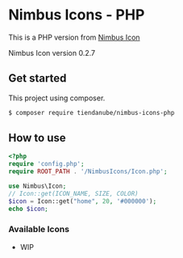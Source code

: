 # Nimbus Icons - PHP
This is a PHP version from [Nimbus Icon](https://github.com/TiendaNube/nimbus-icons)

Nimbus Icon version 0.2.7

## Get started
This project using composer.
```sh
$ composer require tiendanube/nimbus-icons-php
```

## How to use
```php
<?php
require 'config.php';
require ROOT_PATH . '/NimbusIcons/Icon.php';

use Nimbus\Icon;
// Icon::get(ICON_NAME, SIZE, COLOR)
$icon = Icon::get("home", 20, '#000000');
echo $icon;
```

### Available Icons
- WIP
